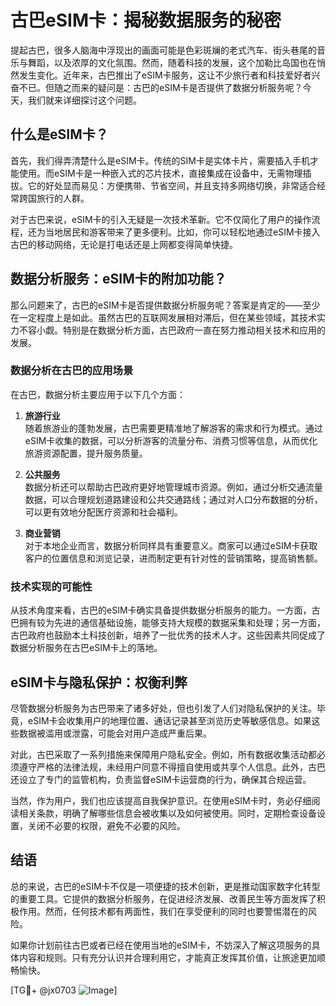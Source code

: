 # 古巴eSIM卡：揭秘数据服务的秘密

提起古巴，很多人脑海中浮现出的画面可能是色彩斑斓的老式汽车、街头巷尾的音乐与舞蹈，以及浓厚的文化氛围。然而，随着科技的发展，这个加勒比岛国也在悄然发生变化。近年来，古巴推出了eSIM卡服务，这让不少旅行者和科技爱好者兴奋不已。但随之而来的疑问是：古巴的eSIM卡是否提供了数据分析服务呢？今天，我们就来详细探讨这个问题。

## 什么是eSIM卡？

首先，我们得弄清楚什么是eSIM卡。传统的SIM卡是实体卡片，需要插入手机才能使用。而eSIM卡是一种嵌入式的芯片技术，直接集成在设备中，无需物理插拔。它的好处显而易见：方便携带、节省空间，并且支持多网络切换，非常适合经常跨国旅行的人群。

对于古巴来说，eSIM卡的引入无疑是一次技术革新。它不仅简化了用户的操作流程，还为当地居民和游客带来了更多便利。比如，你可以轻松地通过eSIM卡接入古巴的移动网络，无论是打电话还是上网都变得简单快捷。

## 数据分析服务：eSIM卡的附加功能？

那么问题来了，古巴的eSIM卡是否提供数据分析服务呢？答案是肯定的——至少在一定程度上是如此。虽然古巴的互联网发展相对滞后，但在某些领域，其技术实力不容小觑。特别是在数据分析方面，古巴政府一直在努力推动相关技术和应用的发展。

### 数据分析在古巴的应用场景

在古巴，数据分析主要应用于以下几个方面：

1. **旅游行业**  
   随着旅游业的蓬勃发展，古巴需要更精准地了解游客的需求和行为模式。通过eSIM卡收集的数据，可以分析游客的流量分布、消费习惯等信息，从而优化旅游资源配置，提升服务质量。

2. **公共服务**  
   数据分析还可以帮助古巴政府更好地管理城市资源。例如，通过分析交通流量数据，可以合理规划道路建设和公共交通路线；通过对人口分布数据的分析，可以更有效地分配医疗资源和社会福利。

3. **商业营销**  
   对于本地企业而言，数据分析同样具有重要意义。商家可以通过eSIM卡获取客户的位置信息和浏览记录，进而制定更有针对性的营销策略，提高销售额。

### 技术实现的可能性

从技术角度来看，古巴的eSIM卡确实具备提供数据分析服务的能力。一方面，古巴拥有较为先进的通信基础设施，能够支持大规模的数据采集和处理；另一方面，古巴政府也鼓励本土科技创新，培养了一批优秀的技术人才。这些因素共同促成了数据分析服务在古巴eSIM卡上的落地。

## eSIM卡与隐私保护：权衡利弊

尽管数据分析服务为古巴带来了诸多好处，但也引发了人们对隐私保护的关注。毕竟，eSIM卡会收集用户的地理位置、通话记录甚至浏览历史等敏感信息。如果这些数据被滥用或泄露，可能会对用户造成严重后果。

对此，古巴采取了一系列措施来保障用户隐私安全。例如，所有数据收集活动都必须遵守严格的法律法规，未经用户同意不得擅自使用或共享个人信息。此外，古巴还设立了专门的监管机构，负责监督eSIM卡运营商的行为，确保其合规运营。

当然，作为用户，我们也应该提高自我保护意识。在使用eSIM卡时，务必仔细阅读相关条款，明确了解哪些信息会被收集以及如何被使用。同时，定期检查设备设置，关闭不必要的权限，避免不必要的风险。

## 结语

总的来说，古巴的eSIM卡不仅是一项便捷的技术创新，更是推动国家数字化转型的重要工具。它提供的数据分析服务，在促进经济发展、改善民生等方面发挥了积极作用。然而，任何技术都有两面性，我们在享受便利的同时也要警惕潜在的风险。

如果你计划前往古巴或者已经在使用当地的eSIM卡，不妨深入了解这项服务的具体内容和规则。只有充分认识并合理利用它，才能真正发挥其价值，让旅途更加顺畅愉快。

[TG💪+ @jx0703 ![Image](https://github.com/user-attachments/assets/dbca1d08-cadb-493c-b0ec-ad6f7a83f270)]